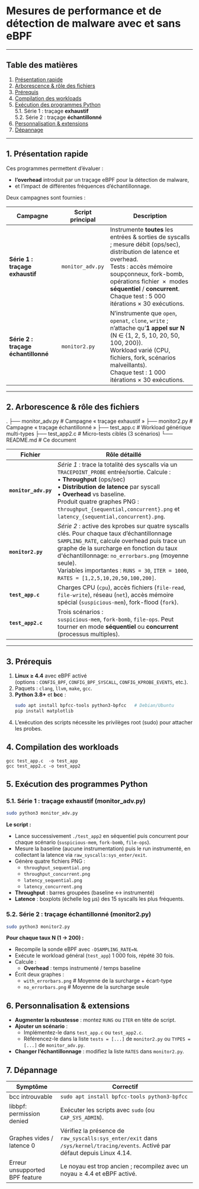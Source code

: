 # Mesures de performance et de détection de malware avec et sans eBPF

---

## Table des matières
1. [Présentation rapide](#1-présentation-rapide)
2. [Arborescence & rôle des fichiers](#2-arborescence--rôle-des-fichiers)
3. [Prérequis](#3-prérequis)
4. [Compilation des workloads](#4-compilation-des-workloads)
5. [Exécution des programmes Python](#5-exécution-des-programmes-Python)  
   5.1. Série 1 : traçage **exhaustif**  
   5.2. Série 2 : traçage **échantillonné**
6. [Personnalisation & extensions](#6-personnalisation--extensions)
7. [Dépannage](#7-dépannage)

---

## 1. Présentation rapide
Ces programmes permettent d’évaluer :

* **l’overhead** introduit par un traçage eBPF pour la détection de malware,
* et l’impact de différentes fréquences d’échantillonnage.

Deux campagnes sont fournies :

| Campagne | Script principal | Description |
|----------|-----------------|-------------|
| **Série 1 : traçage exhaustif** | `monitor_adv.py` | Instrumente **toutes** les entrées & sorties de syscalls ; mesure débit (ops/sec), distribution de latence et overhead.<br>Tests : accès mémoire soupçonneux, fork-bomb, opérations fichier &nbsp;×&nbsp; modes **séquentiel** / **concurrent**.<br>Chaque test : 5 000 itérations × 30 exécutions. |
| **Série 2 : traçage échantillonné** | `monitor2.py` | N’instrumente que `open`, `openat`, `clone`, `write` ; n’attache qu’**1 appel sur N** (N ∈ {1, 2, 5, 10, 20, 50, 100, 200}).<br>Workload varié (CPU, fichiers, fork, scénarios malveillants).<br>Chaque test : 1 000 itérations × 30 exécutions. |

---

## 2. Arborescence & rôle des fichiers
.
├── monitor_adv.py # Campagne « traçage exhaustif »
├── monitor2.py # Campagne « traçage échantillonné »
├── test_app.c # Workload générique multi-types
├── test_app2.c # Micro-tests ciblés (3 scénarios)
└── README.md # Ce document


| Fichier | Rôle détaillé |
|---------|---------------|
| **`monitor_adv.py`** | *Série 1* : trace la totalité des syscalls via un `TRACEPOINT_PROBE` entrée/sortie. Calcule :<br>• **Throughput** (ops/sec)<br>• **Distribution de latence** par syscall<br>• **Overhead** vs baseline.<br>Produit quatre graphes PNG : `throughput_{sequential,concurrent}.png` et `latency_{sequential,concurrent}.png`. |
| **`monitor2.py`** | *Série 2* : active des kprobes sur quatre syscalls clés. Pour chaque taux d’échantillonnage `SAMPLING_RATE`, calcule overhead puis trace un graphe de la surcharge en fonction du taux d'échantillonnage: `no_errorbars.png` (moyenne seule).<br>Variables importantes : `RUNS = 30`, `ITER = 1000`, `RATES = [1,2,5,10,20,50,100,200]`. |
| **`test_app.c`** | Charges CPU (`cpu`), accès fichiers (`file-read`, `file-write`), réseau (`net`), accès mémoire spécial (`suspicious-mem`), fork-flood (`fork`).|
| **`test_app2.c`** | Trois scénarios :<br>`suspicious-mem`, `fork-bomb`, `file-ops`. Peut tourner en mode **séquentiel** ou **concurrent** (processus multiples). |

---

## 3. Prérequis
1. **Linux ≥ 4.4** avec eBPF activé  
   (options : `CONFIG_BPF`, `CONFIG_BPF_SYSCALL`, `CONFIG_KPROBE_EVENTS`, etc.).
2. Paquets : `clang`, `llvm`, `make`, `gcc`.
3. **Python 3.8+** et **bcc** :
   ```bash
   sudo apt install bpfcc-tools python3-bpfcc   # Debian/Ubuntu
   pip install matplotlib
4. L’exécution des scripts nécessite les privilèges root (sudo) pour attacher les probes.

## 4. Compilation des workloads

```
gcc test_app.c  -o test_app
gcc test_app2.c -o test_app2
```

## 5. Exécution des programmes Python 

### 5.1. Série 1 : traçage exhaustif (monitor_adv.py)

```bash
sudo python3 monitor_adv.py
```

**Le script :**

- Lance successivement `./test_app2` en séquentiel puis concurrent pour chaque scénario (`suspicious-mem`, `fork-bomb`, `file-ops`).
- Mesure la baseline (aucune instrumentation) puis le run instrumenté, en collectant la latence via `raw_syscalls:sys_enter/exit`.
- Génère quatre fichiers PNG :
  - `throughput_sequential.png`
  - `throughput_concurrent.png`
  - `latency_sequential.png`
  - `latency_concurrent.png`
- **Throughput** : barres groupées (baseline ↔ instrumenté)
- **Latence** : boxplots (échelle log µs) des 15 syscalls les plus fréquents.

### 5.2. Série 2 : traçage échantillonné (monitor2.py)

```bash
sudo python3 monitor2.py
```

**Pour chaque taux N (1 → 200) :**

- Recompile la sonde eBPF avec `-DSAMPLING_RATE=N`.
- Exécute le workload général (`test_app`) 1 000 fois, répété 30 fois.
- Calcule :
  - **Overhead** : temps instrumenté / temps baseline
- Écrit deux graphes :
  - `with_errorbars.png`   # Moyenne de la surcharge + écart-type
  - `no_errorbars.png`     # Moyenne de la surcharge seule

## 6. Personnalisation & extensions

- **Augmenter la robustesse** : montez `RUNS` ou `ITER` en tête de script.
- **Ajouter un scénario** :
  - Implémentez-le dans `test_app.c` ou `test_app2.c`.
  - Référencez-le dans la liste `tests = [...]` de `monitor2.py` ou `TYPES = [...]` de `monitor_adv.py`.
- **Changer l’échantillonnage** : modifiez la liste `RATES` dans `monitor2.py`.

## 7. Dépannage

| **Symptôme**                          | **Correctif**                                                                 |
|---------------------------------------|-------------------------------------------------------------------------------|
| bcc introuvable                       | `sudo apt install bpfcc-tools python3-bpfcc`                                  |
| libbpf: permission denied             | Exécuter les scripts avec `sudo` (ou `CAP_SYS_ADMIN`).                        |
| Graphes vides / latence 0             | Vérifiez la présence de `raw_syscalls:sys_enter/exit` dans `/sys/kernel/tracing/events`. Activé par défaut depuis Linux 4.14. |
| Erreur unsupported BPF feature        | Le noyau est trop ancien ; recompilez avec un noyau ≥ 4.4 et eBPF activé.     |
